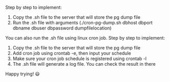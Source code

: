 Step by step to implement:
1. Copy the .sh file to the server that will store the pg dump file
2. Run the .sh file with arguments (./cron-pg-dump.sh dbhost dbport dbname dbuser dbpassword dumpfilelocation)

You can also run the .sh file using linux cron job. Step by step to implement:
1. Copy the .sh file to the server that will store the pg dump file
2. Add cron job using crontab -e, then input your schedule
3. Make sure your cron job schedule is registered using crontab -l
4. The .sh file will generate a log file. You can check the result in there

Happy trying! 😃
